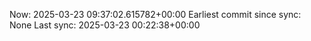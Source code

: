 Now: 2025-03-23 09:37:02.615782+00:00 Earliest commit since sync: None Last sync: 2025-03-23 00:22:38+00:00
